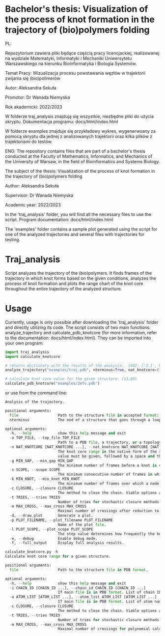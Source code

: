 # Bachelor's thesis: Visualization of the process of knot formation in the trajectory of (bio)polymers folding
PL:

Repozytorium zawiera pliki będące częścią pracy licencjackiej, realizowanej na wydziale Matematyki, Informatyki i Mechaniki Uniwersytetu Warszawskiego na kierunku Bioinformatyka i Biologia Systemów. 

Temat Pracy: Wizualizacja procesu powstawania węzłów w trajektorii zwijania się (bio)polimerów

Autor: Aleksandra Sekuła 

Promotor: Dr Wanada Niemyska 

Rok akademicki: 2022/2023 

W folderze traj_analysis znajdują się wszystkie, niezbędne pliki do użycia skryptu. Dokumentacja programu: docs/html/index.html

W folderze examples znajduje się przykładowy wykres, wygenerwoany za pomocą skryptu dla jednej z analizowanych trajektorii oraz kilka plików z trajektoriami do testów.

ENG:
The repository contains files that are part of a bachelor's thesis conducted at the Faculty of Mathematics, Informatics, and Mechanics of the University of Warsaw, in the field of Bioinformatics and Systems Biology.

The subject of the thesis: Visualization of the process of knot formation in the trajectory of (bio)polymers folding

Author: Aleksandra Sekuła 

Supervisor:  Dr Wanada Niemyska

Academic year: 2022/2023

In the 'traj_analysis' folder, you will find all the necessary files to use the script. Program documentation: docs/html/index.html

The 'examples' folder contains a sample plot generated using the script for one of the analyzed trajectories and several files with trajectories for testing.

# Traj_analysis
Script analyzes the trajectory of the (bio)polymers. It finds frames of the trajectory in which knot forms based on the given conditions, analyzes the process of knot formation and plots the range chart of the knot core throughout the entire trajectory of the analyzed structure.

# Usage 
Currently, usage is only possible after downloading the 'traj_analysis' folder and directly utilizing its code. The script consists of two main functions: analyze_trajectory and calculate_pdb_knotcore (for more information, refer to the documentation: docs/html/index.html). They can be imported into your own program:
```python
import traj_analysis
import calculate_knotcore

# returns dictionary with the results of the analysis:  {402: ['3_1', None, (10, 80), 0, 1]}
analyze_trajectory("examples/traj.pdb", nterminus=True, nat_knotcore=(13, 80))

# calculate knot core value for the given structure: (13,80)
calculate_pdb_knotcore("examples/2efv.pdb")
```
or use from the command line:
```python
Analysis of the trajectory.

positional arguments:
  file                  Path to the structure file in accepted format: .pdb, .xyz or .xtc.
  nterminus             The end of a structure that goes through a loop when a knot is formed. True if closer to N-terminus, False if closer to C-terminus.

optional arguments:
  -h, --help            show this help message and exit
  -o TOP_FILE, --top_file TOP_FILE
                        Path to a PDB file, a trajectory, or a topology to supply information for non-PDB formats of the main file.
  -n NAT_KNOTCORE [NAT_KNOTCORE ...], --nat_knotcore NAT_KNOTCORE [NAT_KNOTCORE ...]
                        The knot core range in the native form of the structure. Usually the knot core range is given as a tuple, but for the program to work correctly, the first
                        value must be given, followed by a space and the second value. Example: for knot core range (9, 87), program must get: -n 9 87
  -g MIN_GAP, --min_gap MIN_GAP
                        The minimum number of frames before a knot is considered to have formed, in which 80 percent of those frames do not contain a knot.
  -s SCOPE, --scope SCOPE
                        The minimum consecutive number of frames in which a knot occurs in order to consider that a knot has actually formed.
  -k MIN_KNOT, --min_knot MIN_KNOT
                        The minimum number of frames over which a node is present to consider it a stable node in the analysis.
  -c CLOSURE, --closure CLOSURE
                        The method to close the chain. Viable options are parameters of the Closure class (in topoly.params).
  -t TRIES, --tries TRIES
                        Number of tries for stochastic closure methods.
  -m MAX_CROSS, --max_cross MAX_CROSS
                        Maximal number of crossings after reduction to start polynomial calculation.
  -d, --draw_plot       Generate a plot.
  -p PLOT_FILENAME, --plot_filename PLOT_FILENAME
                        Name of the plot file.
  -l PLOT_SCOPE, --plot_scope PLOT_SCOPE
                        The step value determines how frequently the knot core value will be calculated and plotted on the graph.
  -e, --debug           Enable debug mode.
  -f, --full_output     Display full analysis results.

```

```python
calculate_knotcore.py -h
Calculate knot core range for a given structure.

positional arguments:
  file                  Path to the structure file in PDB format.

optional arguments:
  -h, --help            show this help message and exit
  -i CHAIN_ID [CHAIN_ID ...], --chain_id CHAIN_ID [CHAIN_ID ...]
                        If main file is in PDB format. List of chain IDs to be used.
  -a ATOM_LIST [ATOM_LIST ...], --atom_list ATOM_LIST [ATOM_LIST ...]
                        If main file is in PDB format. List of atom names to be used.
  -c CLOSURE, --closure CLOSURE
                        The method to close the chain. Viable options are parameters of the Closure class (in topoly.params).
  -t TRIES, --tries TRIES
                        Number of tries for stochastic closure methods.
  -m MAX_CROSS, --max_cross MAX_CROSS
                        Maximal number of crossings for polynomial calculation.
```


